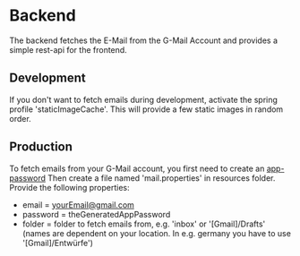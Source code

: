 # Backend

The backend fetches the E-Mail from the G-Mail Account and provides a simple rest-api for the frontend.


## Development

If you don't want to fetch emails during development, activate the spring profile 'staticImageCache'.
This will provide a few static images in random order.

## Production

To fetch emails from your G-Mail account, you first need to create an [app-password](https://support.google.com/accounts/answer/185833)
Then create a file named 'mail.properties' in resources folder.
Provide the following properties:
* email = yourEmail@gmail.com
* password = theGeneratedAppPassword
* folder = folder to fetch emails from, e.g. 'inbox' or '[Gmail]/Drafts' (names are dependent on your location. In e.g. germany you have to use '[Gmail]/Entwürfe')

